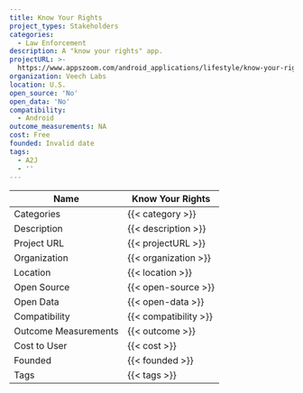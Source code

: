```yaml
---
title: Know Your Rights
project_types: Stakeholders
categories:
  - Law Enforcement
description: A "know your rights" app.
projectURL: >-
  https://www.appszoom.com/android_applications/lifestyle/know-your-rights_hcyzo.html
organization: Veech Labs
location: U.S.
open_source: 'No'
open_data: 'No'
compatibility:
  - Android
outcome_measurements: NA
cost: Free
founded: Invalid date
tags:
  - A2J
  - ''
---
```

Name                    |  Know Your Rights
------------------------|----
Categories              | {{< category >}} 
Description             | {{< description >}} 
Project URL             | {{< projectURL >}} 
Organization            | {{< organization >}} 
Location                | {{< location >}} 
Open Source             | {{< open-source >}} 
Open Data               | {{< open-data >}} 
Compatibility           | {{< compatibility >}} 
Outcome Measurements    | {{< outcome >}} 
Cost to User            | {{< cost >}} 
Founded                 | {{< founded >}} 
Tags                    | {{< tags >}} 
